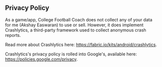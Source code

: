 Privacy Policy
----

As a game/app, College Football Coach does not collect any of your data for me (Akshay Easwaran) to use or sell. However, it does implement Crashlytics, a third-party framework used to collect anonymous crash reports. 

Read more about Crashlytics here: https://fabric.io/kits/android/crashlytics. 

Crashlytics's privacy policy is rolled into Google's, available here: https://policies.google.com/privacy.

